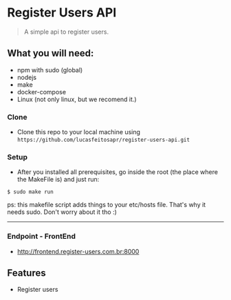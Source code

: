 # Register Users API

> A simple api to register users.


## What you will need:

- npm with sudo (global)
- nodejs
- make
- docker-compose
- Linux (not only linux, but we recomend it.)

### Clone

- Clone this repo to your local machine using `https://github.com/lucasfeitosapr/register-users-api.git`

### Setup

- After you installed all prerequisites, go inside the root (the place where the MakeFile is) and just run:

```shell
$ sudo make run
```
ps: this makefile script adds things to your etc/hosts file. That's why it needs sudo. Don't worry about it tho :)

---
### Endpoint - FrontEnd
- http://frontend.register-users.com.br:8000

## Features
- Register users
